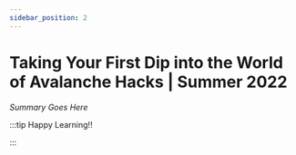 ```yaml
---
sidebar_position: 2
---
```


# Taking Your First Dip into the World of Avalanche Hacks | Summer 2022

_Summary Goes Here_

:::tip Happy Learning!!

<QuestButton text="Go To Quest" />

:::


